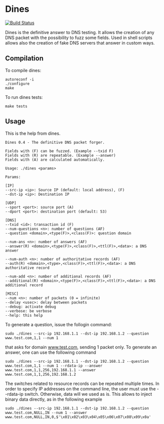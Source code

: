 Dines
=====

[![Build Status](https://travis-ci.org/crondaemon/dines.png)](https://travis-ci.org/crondaemon/dines)

Dines is the definitive answer to DNS testing. It allows the creation of any DNS packet with the possibility to fuzz some fields. Used in shell scripts allows also the creation of fake DNS servers that answer in custom ways.

Compilation
-----------
To compile dines:

    autoreconf -i
    ./configure
    make

To run dines tests:

    make tests

Usage
-----

This is the help from dines.

    Dines 0.4 - The definitive DNS packet forger.

    Fields with (F) can be fuzzed. (Example --txid F)
    Fields with (R) are repeatable. (Example --answer)
    Fields with (A) are calculated automatically.

    Usage: ./dines <params>

    Params:

    [IP]
    --src-ip <ip>: Source IP (default: local address), (F)
    --dst-ip <ip>: Destination IP

    [UDP]
    --sport <port>: source port (A)
    --dport <port>: destination port (default: 53)

    [DNS]
    --txid <id>: transaction id (F)
    --num-questions <n>: number of questions (AF)
    --question <domain>,<type(F)>,<class(F)>: question domain

    --num-ans <n>: number of answers (AF)
    --answer(R) <domain>,<type(F)>,<class(F)>,<ttl(F)>,<data>: a DNS answer

    --num-auth <n>: number of authoritative records (AF)
    --auth(R) <domain>,<type>,<class(F)>,<ttl(F)>,<data>: a DNS authoritative record

    --num-add <n>: number of additional records (AF)
    --additional(R) <domain>,<type(F)>,<class(F)>,<ttl(F)>,<data>: a DNS additional record

    [MISC]
    --num <n>: number of packets (0 = infinite)
    --delay <usec>: delay between packets
    --debug: activate debug
    --verbose: be verbose
    --help: this help


To generate a question, issue the follogin command:

    sudo ./dines --src-ip 192.168.1.1 --dst-ip 192.168.1.2 --question www.test.com,1,1 --num 1

that asks for domain www.test.com, sending 1 packet only. To generate an answer, one can use the following
command

    sudo ./dines --src-ip 192.168.1.1 --dst-ip 192.168.1.2 --question www.test.com,1,1 --num 1 --rdata-ip --answer www.test.com,1,1,256,192.168.1.1 --answer www.test.com,1,1,256,192.168.1.2

The switches related to resource records can be repeated multiple times. In order to specify IP addresses on
the command line, the user must use the --rdata-ip switch. Otherwise, data will we used as is. This allows
to inject binary data directly, as in the following example

    sudo ./dines --src-ip 192.168.1.1 --dst-ip 192.168.1.2 --question www.test.com,NULL,IN --num 1 --answer www.test.com,NULL,IN,0,$'\x01\x02\x03\x04\x05\x06\x07\x08\x09\x0a'
